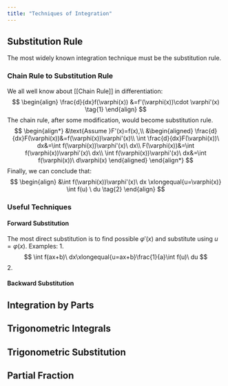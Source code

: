 ```yaml
---
title: "Techniques of Integration"
---
```

## Substitution Rule
The most widely known integration technique must be the substitution rule.
### Chain Rule to Substitution Rule
We all well know about [[Chain Rule]] in differentiation:
$$
\begin{align}
\frac{d}{dx}f(\varphi(x)) &=f'(\varphi(x))\cdot \varphi'(x) \tag{1}
\end{align}
$$
The chain rule, after some modification, would become substitution rule.
$$
\begin{align*}
&\text{Assume }F'(x)=f(x),\\
&\begin{aligned}
\frac{d}{dx}F(\varphi(x))&=f(\varphi(x))\varphi'(x)\\
\int \frac{d}{dx}F(\varphi(x))\ dx&=\int f(\varphi(x))\varphi'(x)\ dx\\
F(\varphi(x))&=\int f(\varphi(x))\varphi'(x)\ dx\\
\int f(\varphi(x))\varphi'(x)\ dx&=\int f(\varphi(x))\ d\varphi(x) 
\end{aligned}
\end{align*}
$$
Finally, we can conclude that:
$$
\begin{align}
&\int f(\varphi(x))\varphi'(x)\ dx \xlongequal{u=\varphi(x)} \int f(u) \ du \tag{2}
\end{align}
$$

### Useful Techniques
#### Forward Substitution
The most direct substitution is to find possible $\varphi'(x)$ and substitute using $u=\varphi(x)$.
Examples:
1. 
$$
\int f(ax+b)\ dx\xlongequal{u=ax+b}\frac{1}{a}\int f(u)\ du
$$
2. 

#### Backward Substitution

## Integration by Parts

## Trigonometric Integrals

## Trigonometric Substitution

## Partial Fraction
